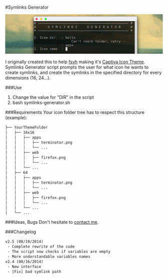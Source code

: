 #Symlinks Generator

![Banner](banner.jpg "Symlinks Generator")

I originally created this to help [fsvh](https://github.com/fsvh) making it's
[Captiva Icon Theme](https://github.com/captiva-project/captiva-icon-theme).
Symlinks Generator script prompts the user for what icon he wants to create symlinks, and
create the symlinks in the specified directory for every dimensions (16, 24...).

###Use
1. Change the value for "DIR" in the script
2. bash symlinks-generator.sh


###Requirements
Your icon folder tree has to respect this structure (example):
```
├── YourThemeFolder
│   ├── 16x16
│   │   ├── apps
│   │   │   ├── terminator.png
│   │   │   └── ...
│   │   ├── web
│   │   │   ├── firefox.png
│   │   │   └── ...
│   │   └── ...
│   ├── 64
│   │   ├── apps
│   │   │   ├── terminator.png
│   │   │   └── ...
│   │   ├── web
│   │   │   ├── firefox.png
│   │   │   └── ...
│   │   └── ...
│   └── ...
```


###Ideas, Bugs
Don't hesitate to [contact me](http://maloblanchard.com/contact).


###Changelog
```
v2.5 (08/19/2014)
 - Complete rewrite of the code
 - The script now checks if variables are empty
 - More understandable variables names
v2.4 (08/16/2014)
 - New interface
 - [Fix] bad symlink path
```
